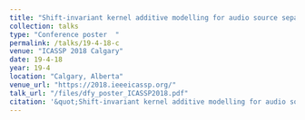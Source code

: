 ```yaml
---
title: "Shift-invariant kernel additive modelling for audio source separation"
collection: talks
type: "Conference poster  "
permalink: /talks/19-4-18-c
venue: "ICASSP 2018 Calgary"
date: 19-4-18
year: 19-4
location: "Calgary, Alberta"
venue_url: "https://2018.ieeeicassp.org/"
talk_url: "/files/dfy_poster_ICASSP2018.pdf"
citation: '&quot;Shift-invariant kernel additive modelling for audio source separation&quot;.'
---
```

